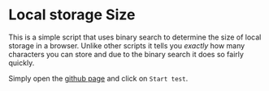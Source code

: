 # Local storage Size

This is a simple script that uses binary search to determine the size of local storage in a browser. Unlike other scripts it tells you *exactly* how many characters you can store and due to the binary search it does so fairly quickly.

Simply open the [github page](https://gurbindersingh.github.io/localstorage-size/) and click on `Start test`.

